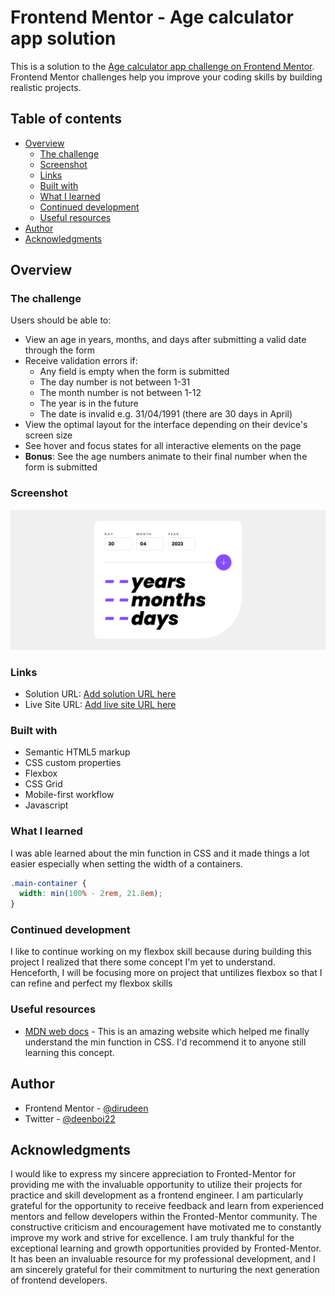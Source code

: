 # Frontend Mentor - Age calculator app solution

This is a solution to the [Age calculator app challenge on Frontend Mentor](https://www.frontendmentor.io/challenges/age-calculator-app-dF9DFFpj-Q). Frontend Mentor challenges help you improve your coding skills by building realistic projects.

## Table of contents

- [Overview](#overview)
  - [The challenge](#the-challenge)
  - [Screenshot](#screenshot)
  - [Links](#links)
  - [Built with](#built-with)
  - [What I learned](#what-i-learned)
  - [Continued development](#continued-development)
  - [Useful resources](#useful-resources)
- [Author](#author)
- [Acknowledgments](#acknowledgments)

## Overview

### The challenge

Users should be able to:

- View an age in years, months, and days after submitting a valid date through the form
- Receive validation errors if:
  - Any field is empty when the form is submitted
  - The day number is not between 1-31
  - The month number is not between 1-12
  - The year is in the future
  - The date is invalid e.g. 31/04/1991 (there are 30 days in April)
- View the optimal layout for the interface depending on their device's screen size
- See hover and focus states for all interactive elements on the page
- **Bonus**: See the age numbers animate to their final number when the form is submitted

### Screenshot

![](./assets/images/project-preview.png)

### Links

- Solution URL: [Add solution URL here](https://your-solution-url.com)
- Live Site URL: [Add live site URL here](https://your-live-site-url.com)

### Built with

- Semantic HTML5 markup
- CSS custom properties
- Flexbox
- CSS Grid
- Mobile-first workflow
- Javascript

### What I learned

I was able learned about the min function in CSS and it made things a lot easier especially when setting the width of a containers.

```css
.main-container {
  width: min(100% - 2rem, 21.8em);
}
```

### Continued development

I like to continue working on my flexbox skill because during building this project I realized that there some concept I'm yet to understand. Henceforth, I will be focusing more on project that untilizes flexbox so that I can refine and perfect my flexbox skills

### Useful resources

- [MDN web docs](https://developer.mozilla.org/en-US/docs/Web/CSS/min) - This is an amazing website which helped me finally understand the min function in CSS. I'd recommend it to anyone still learning this concept.

## Author

- Frontend Mentor - [@dirudeen](https://www.frontendmentor.io/profile/dirudeen)
- Twitter - [@deenboi22](https://www.twitter.com/deenboi22)

## Acknowledgments

I would like to express my sincere appreciation to Fronted-Mentor for providing me with the invaluable opportunity to utilize their projects for practice and skill development as a frontend engineer. I am particularly grateful for the opportunity to receive feedback and learn from experienced mentors and fellow developers within the Fronted-Mentor community. The constructive criticism and encouragement have motivated me to constantly improve my work and strive for excellence. I am truly thankful for the exceptional learning and growth opportunities provided by Fronted-Mentor. It has been an invaluable resource for my professional development, and I am sincerely grateful for their commitment to nurturing the next generation of frontend developers.
